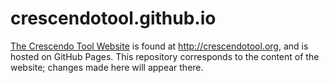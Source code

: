 crescendotool.github.io
=======================

[The Crescendo Tool Website][1] is found at http://crescendotool.org, and is hosted on GitHub Pages.  This repository corresponds to the content of the website; changes made here will appear there.

[1]: http://crescendotool.org/
